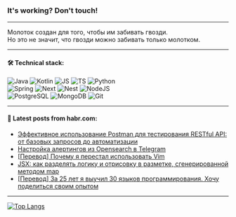 ### It's working? Don't touch!

---
Молоток создан для того, чтобы им забивать гвозди. <br>
Но это не значит, что гвозди можно забивать только молотком.

---

#### 🛠️ Technical stack:

![Java](https://img.shields.io/badge/Java-informational?logo=Oracle&style=flat&logoColor=white&color=FF4500)
![Kotlin](https://img.shields.io/badge/Kotlin-informational?logo=Kotlin&style=flat&logoColor=white&color=774D97)
![JS](https://img.shields.io/badge/JS-informational?logo=javaScript&style=flat&logoColor=black&color=F7Df1E)
![TS](https://img.shields.io/badge/TypeScript-informational?logo=typeScript&style=flat&logoColor=black&color=017acc)
![Python](https://img.shields.io/badge/Python-informational?logo=Python&style=flat&logoColor=black&color=ffdd54) <br>
![Spring](https://img.shields.io/badge/SpringBoot-informational?logo=SpringBoot&style=flat&logoColor=white&color=6DB33F) 
![Next](https://img.shields.io/badge/Next.js-informational?logo=Next.js&style=flat&logoColor=white&color=3671a1)
![Nest](https://img.shields.io/badge/NestJS-informational?logo=NestJS&style=flat&logoColor=white&color=E0234E)
![NodeJS](https://img.shields.io/badge/NodeJS-informational?logo=node.js&style=flat&logoColor=white&color=70A760) <br>
![PostgreSQL](https://img.shields.io/badge/PostgreSQL-informational?logo=PostgreSQL&style=flat&logoColor=white&color=DAA520)
![MongoDB](https://img.shields.io/badge/MongoDB-informational?logo=MongoDB&style=flat&logoColor=white&color=870000)
![Git](https://img.shields.io/badge/Git-informational?logo=git&style=flat&logoColor=white&color=f74e28)

___

#### 💬 Latest posts from habr.com:

<!-- BLOG-POST-LIST:START -->
- [Эффективное использование Postman для тестирования RESTful API: от базовых запросов до автоматизации](https://habr.com/ru/articles/778002/?utm_source=habrahabr&utm_medium=rss&utm_campaign=778002)
- [Настройка алертингов из Opensearch в Telegram](https://habr.com/ru/companies/magnit/articles/777862/?utm_source=habrahabr&utm_medium=rss&utm_campaign=777862)
- [[Перевод] Почему я перестал использовать Vim](https://habr.com/ru/companies/ispmanager/articles/777982/?utm_source=habrahabr&utm_medium=rss&utm_campaign=777982)
- [JSX: как разделять логику и отрисовку в разметке, сгенерированной методом map](https://habr.com/ru/articles/777974/?utm_source=habrahabr&utm_medium=rss&utm_campaign=777974)
- [[Перевод] За 25 лет я выучил 30 языков программирования. Хочу поделиться своим опытом](https://habr.com/ru/companies/beeline_cloud/articles/777934/?utm_source=habrahabr&utm_medium=rss&utm_campaign=777934)
<!-- BLOG-POST-LIST:END -->

---
[![Top Langs](https://github-readme-stats-git-master-advtsetting-gmailcom.vercel.app/api/top-langs/?username=zloylis&langs_count=10&hide_title=false&title_color=e6edf3&size_weight=0.5&count_weight=0.5&layout=compact&hide_border=true&theme=dracula)](https://github.com/zloylis)

<!-- ![GitHub stats](https://github-readme-stats-git-master-advtsetting-gmailcom.vercel.app/api?username=zloylis&show_icons=true&hide_border=true&theme=dracula&hide_title=true&include_all_commits=true&count_private=true&hide=contribs&hide_rank=true) -->
